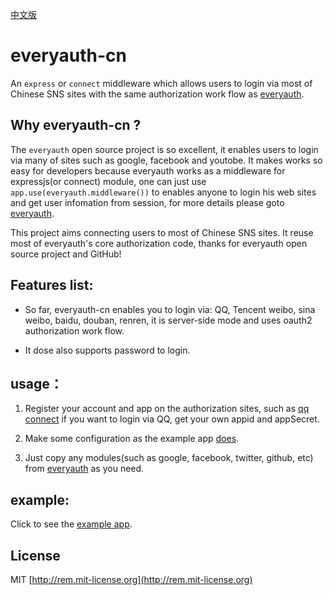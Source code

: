 [中文版](https://github.com/chemdemo/everyauth-cn/blob/master/README_zh.md)

# everyauth-cn

An `express` or `connect` middleware which allows users to login via most of Chinese SNS sites with the same authorization work flow as [everyauth](https://github.com/bnoguchi/everyauth).

## Why everyauth-cn ?

The `everyauth` open source project is so excellent, it enables users to login via many of sites such as google, facebook and youtobe. It makes works so easy for developers because everyauth works as a middleware for expressjs(or connect) module, one can just use `app.use(everyauth.middleware())` to enables anyone to login his web sites and get user infomation from session, for more details please goto [everyauth](https://github.com/bnoguchi/everyauth).

This project aims connecting users to most of Chinese SNS sites. It reuse most of everyauth's core authorization code, thanks for everyauth open source project and GitHub!

## Features list:

- So far, everyauth-cn enables you to login via: QQ, Tencent weibo, sina weibo, baidu, douban, renren, it is server-side mode and uses oauth2 authorization work flow.

- It dose also supports password to login.

## usage：

1. Register your account and app on the authorization sites, such as [qq connect](http://connect.qq.com) if you want to login via QQ, get your own appid and appSecret.

2. Make some configuration as the example app [does](https://github.com/chemdemo/everyauth-cn/blob/master/example/auth-settings.js).

3. Just copy any modules(such as google, facebook, twitter, github, etc) from [everyauth](https://github.com/bnoguchi/everyauth/tree/master/lib/modules) as you need.

## example:

Click to see the [example app](http://oauth.dmfeel.com).

## License

MIT [http://rem.mit-license.org](http://rem.mit-license.org)
